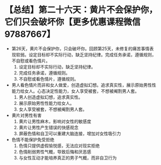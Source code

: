 # 【总结】第二十六天：黄片不会保护你，它们只会破坏你【更多优惠课程微信97887667】

-   第26天，黄片不会保护你，只会破坏你。回顾第25天，未修复的痛苦事情表现软弱。设定目标却不实际行动，缺乏坚持纪律。完成任务承诺，遵循规则，不自慰或看色情片。
    1.  设定目标却不实际行动，缺乏坚持纪律。
    2.  完成任务承诺，遵循规则。
    3.  不自慰或看色情片，遵循规则。
-   男人看色情片而非和女人做爱，创造虚拟幻想。追求真实性，展示原始男性性能力给女人。心态决定性能力，女人享受被套，不想被阉割男人套。 
    1.  男人创造虚拟幻想，追求真实性。
    2.  展示原始男性性能力给女人。
    3.  女人享受被套，不想被阉割男人套。
-   黄片对男性有害
    1.  黄片让男性麻木，影响对女性的敏感度
    2.  黄片让男性产生错误的快感观念
    3.  屏蔽色情和自卫可以重建大脑连接，增加对女性吸引力
-   色情不能保护免受拒绝
    1.  色情只提供虚假愉悦感，无法应对现实拒绝
    2.  色情削弱男性气概，导致后悔和厌恶感
    3.  与女性互动才能培养真正的男子气概，而非自卫行为